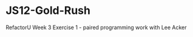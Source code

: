 JS12-Gold-Rush
==============

RefactorU Week 3 Exercise 1 - paired programming work with Lee Acker
